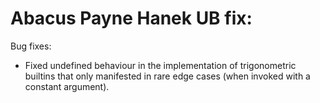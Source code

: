 # Abacus Payne Hanek UB fix:

Bug fixes:
* Fixed undefined behaviour in the implementation of trigonometric builtins that
  only manifested in rare edge cases (when invoked with a constant argument).
